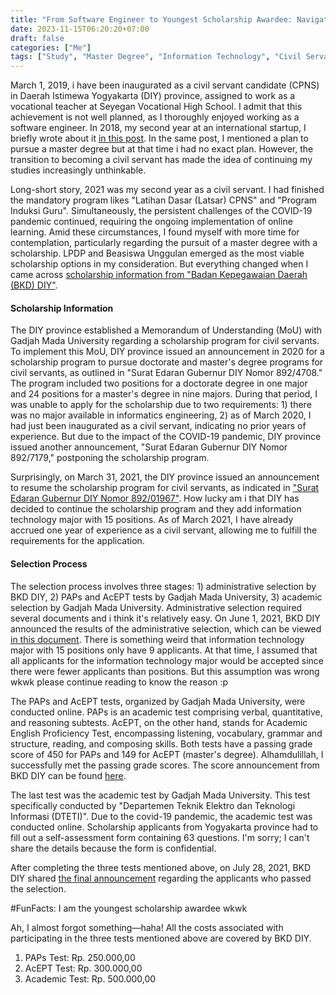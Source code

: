 ```yaml
---
title: "From Software Engineer to Youngest Scholarship Awardee: Navigating the Journey of Pursuing a Master’s Degree as a Civil Servant in DIY Province"
date: 2023-11-15T06:20:20+07:00
draft: false
categories: ["Me"]
tags: ["Study", "Master Degree", "Information Technology", "Civil Servant"]
---
```

March 1, 2019, i have been inaugurated as a civil servant candidate (CPNS) in Daerah Istimewa Yogyakarta (DIY) province, assigned to work as a vocational teacher at Seyegan Vocational High School. I admit that this achievement is not well planned, as I thoroughly enjoyed working as a software engineer. In 2018, my second year at an international startup, I briefly wrote about it [in this post](https://herusetiawan.id/posts/capaian-2017-dan-target-2018/). In the same post, I mentioned a plan to pursue a master degree but at that time i had no exact plan. However, the transition to becoming a civil servant has made the idea of continuing my studies increasingly unthinkable.

Long-short story, 2021 was my second year as a civil servant. I had finished the mandatory program likes "Latihan Dasar (Latsar) CPNS" and "Program Induksi Guru".  Simultaneously, the persistent challenges of the COVID-19 pandemic continued, requiring the ongoing implementation of online learning. Amid these circumstances, I found myself with more time for contemplation, particularly regarding the pursuit of a master degree with a scholarship. LPDP and Beasiswa Unggulan emerged as the most viable scholarship options in my consideration. But everything changed when I came across [scholarship information from "Badan Kepegawaian Daerah (BKD) DIY"](https://drive.google.com/file/d/11np-0l1l0PfpLV3FAeQSBCpW3sqLp0C0/view?usp=sharing).


#### Scholarship Information
The DIY province established a Memorandum of Understanding (MoU) with Gadjah Mada University regarding a scholarship program for civil servants. To implement this MoU, DIY province issued an announcement in 2020 for a scholarship program to pursue doctorate and master's degree programs for civil servants, as outlined in "Surat Edaran Gubernur DIY Nomor 892/4708." The program included two positions for a doctorate degree in one major and 24 positions for a master's degree in nine majors. During that period, I was unable to apply for the scholarship due to two requirements: 1) there was no major available in informatics engineering, 2) as of March 2020, I had just been inaugurated as a civil servant, indicating no prior years of experience. But due to the impact of the COVID-19 pandemic, DIY province issued another announcement, "Surat Edaran Gubernur DIY Nomor 892/7179," postponing the scholarship program. 

Surprisingly, on March 31, 2021, the DIY province issued an announcement to resume the scholarship program for civil servants, as indicated in  ["Surat Edaran Gubernur DIY Nomor 892/01967"](https://drive.google.com/file/d/11np-0l1l0PfpLV3FAeQSBCpW3sqLp0C0/view?usp=sharing). How lucky am i that DIY has decided to continue the scholarship program and they add information technology major with 15 positions. As of March 2021, I have already accrued one year of experience as a civil servant, allowing me to fulfill the requirements for the application.

#### Selection Process
The selection process involves three stages: 1) administrative selection by BKD DIY, 2) PAPs and AcEPT tests by Gadjah Mada University, 3) academic selection by Gadjah Mada University. Administrative selection required several documents and i think it's relatively easy. On June 1, 2021, BKD DIY announced the results of the administrative selection, which can be viewed [in this document](https://drive.google.com/file/d/1aWiH5bUAJB559CWZvGcFSrsdm3oFQpQE/view?usp=sharing). There is something weird that information technology major with 15 positions only have 9 applicants. At that time, I assumed that all applicants for the information technology major would be accepted since there were fewer applicants than positions. But this assumption was wrong wkwk please continue reading to know the reason :p

The PAPs and AcEPT tests, organized by Gadjah Mada University, were conducted online. PAPs is an academic test comprising verbal, quantitative, and reasoning subtests. AcEPT, on the other hand, stands for Academic English Proficiency Test, encompassing listening, vocabulary, grammar and structure, reading, and composing skills. Both tests have a passing grade score of 450 for PAPs and 149 for AcEPT (master's degree). Alhamdulillah, I successfully met the passing grade scores. The score announcement from BKD DIY can be found [here](https://drive.google.com/file/d/15kdW_LB3PR5zdVcwM-ePpY9kd-fFnosK/view?usp=sharing).

The last test was the academic test by Gadjah Mada University. This test specifically conducted by "Departemen Teknik Elektro dan Teknologi Informasi (DTETI)".  Due to the covid-19 pandemic, the academic test was conducted online. Scholarship applicants from Yogyakarta province had to fill out a self-assessment form containing 63 questions. I'm sorry; I can't share the details because the form is confidential.

After completing the three tests mentioned above, on July 28, 2021, BKD DIY shared [the final announcement](https://drive.google.com/file/d/1-e6khyld9oCPHQkZbe1vd3v_TYYdtAx7/view?usp=sharing) regarding the applicants who passed the selection.

#FunFacts: I am the youngest scholarship awardee wkwk

Ah, I almost forgot something—haha! All the costs associated with participating in the three tests mentioned above are covered by BKD DIY.
<ol>
	<li>PAPs Test: Rp. 250.000,00</li>
	<li>AcEPT Test: Rp. 300.000,00</li>
	<li>Academic Test: Rp. 500.000,00</li>
<ol>
